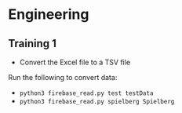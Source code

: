 # Engineering

## Training 1

* Convert the Excel file to a TSV file

Run the following to convert data:

* `python3 firebase_read.py test testData`
* `python3 firebase_read.py spielberg Spielberg`
